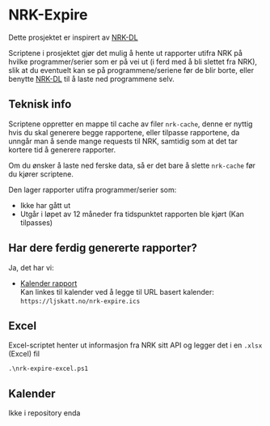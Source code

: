 # NRK-Expire
Dette prosjektet er inspirert av [NRK-DL](https://github.com/ljskatt/nrk-dl)

Scriptene i prosjektet gjør det mulig å hente ut rapporter utifra NRK på hvilke programmer/serier som er på vei ut (i ferd med å bli slettet fra NRK), slik at du eventuelt kan se på programmene/seriene før de blir borte, eller benytte [NRK-DL](https://github.com/ljskatt/nrk-dl) til å laste ned programmene selv.

## Teknisk info

Scriptene oppretter en mappe til cache av filer `nrk-cache`, denne er nyttig hvis du skal generere begge rapportene, eller tilpasse rapportene, da unngår man å sende mange requests til NRK, samtidig som at det tar kortere tid å generere rapporter.

Om du ønsker å laste ned ferske data, så er det bare å slette `nrk-cache` før du kjører scriptene.

Den lager rapporter utifra programmer/serier som:

- Ikke har gått ut
- Utgår i løpet av 12 måneder fra tidspunktet rapporten ble kjørt (Kan tilpasses)

## Har dere ferdig genererte rapporter?
Ja, det har vi:

- [Kalender rapport](https://ljskatt.no/nrk-expire.ics)<br>Kan linkes til kalender ved å legge til URL basert kalender: `https://ljskatt.no/nrk-expire.ics`

## Excel
Excel-scriptet henter ut informasjon fra NRK sitt API og legger det i en `.xlsx` (Excel) fil

`.\nrk-expire-excel.ps1`

## Kalender
Ikke i repository enda